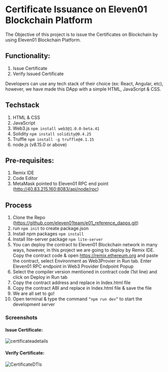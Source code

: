 # Certificate Issuance on Eleven01 Blockchain Platform

The Objective of this project is to issue the Certificates on Blockchain by using Eleven01 Blockchain Platform.

## Functionality:
1. Issue Certificate
2. Verify Issued Certificate

Developers can use any tech stack of their choice (ex: React, Angular, etc), however, we have made this DApp with a simple HTML, JavaScript & CSS.

## Techstack
1. HTML & CSS
2. JavaScript
3. Web3.js ```npm install web3@1.0.0-beta.41```
4. Solidity ```npm install solidity@0.4.25```
5. Truffle ```npm install -g truffle@4.1.15```
6. node.js (v8.15.0 or above)

## Pre-requisites:
1. Remix IDE
2. Code Editor
3. MetaMask pointed to Eleven01 RPC end point (http://40.83.215.160:8083/api/node/rpc)

## Process
1. Clone the Repo (https://github.com/eleven01team/e01_reference_dapps.git)
2. run ```npm init``` to create package.json
3. Install npm packages ```npm install```
4. Install lite-server package ```npm lite-server```
5. You can deploy the contract to Eleven01 Blockchain network in many ways, however, in this project we are going to deploy by Remix IDE. Copy the contract code & open https://remix.ethereum.org and paste the contract, select Environment as Web3Provier in Run tab. Enter Eleven01 RPC endpoint in Web3 Provider Endpoint Popup
6. Select the compiler version mentioned in contract code (1st line) and click on Deploy in Run tab
7. Copy the contract address and replace in Index.html file
8. Copy the contract ABI and replace in Index.html file & save the file
9. We are all set to go!
10.   Open terminal & type the command ```“npm run dev”``` to start the development server

### Screenshots

#### Issue Certificate:
![certificateadetails](https://user-images.githubusercontent.com/46344860/55329611-a9b79680-54ac-11e9-8845-54e332f79418.png)

#### Verify Certificate:
![CertificateDTls](https://user-images.githubusercontent.com/46344860/55329697-dcfa2580-54ac-11e9-86d7-5bd355e42e66.png)
